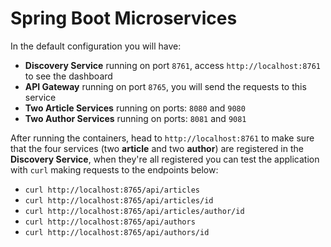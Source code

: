 # Spring Boot Microservices

In the default configuration you will have:

- **Discovery Service** running on port `8761`, access `http://localhost:8761` to see the dashboard
- **API Gateway** running on port `8765`, you will send the requests to this service
- **Two Article Services** running on ports: `8080` and `9080`
- **Two Author Services** running on ports: `8081` and `9081`

After running the containers, head to `http://localhost:8761` to make sure that the four services (two **article** and two **author**) are registered in the **Discovery Service**, when they're all registered you can test the application with `curl` making requests to the endpoints below:

- `curl http://localhost:8765/api/articles`
- `curl http://localhost:8765/api/articles/id`
- `curl http://localhost:8765/api/articles/author/id`
- `curl http://localhost:8765/api/authors`
- `curl http://localhost:8765/api/authors/id`

